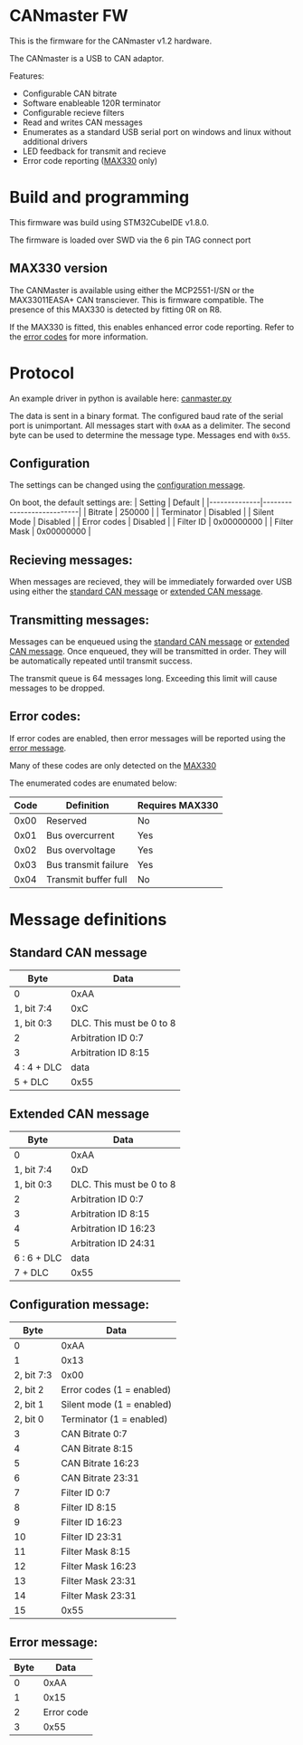 # CANmaster FW

This is the firmware for the CANmaster v1.2 hardware.

The CANmaster is a USB to CAN adaptor.

Features:
 * Configurable CAN bitrate
 * Software enableable 120R terminator
 * Configurable recieve filters
 * Read and writes CAN messages
 * Enumerates as a standard USB serial port on windows and linux without additional drivers
 * LED feedback for transmit and recieve
 * Error code reporting ([MAX330](#max330-version) only)

# Build and programming
This firmware was build using STM32CubeIDE v1.8.0.

The firmware is loaded over SWD via the 6 pin TAG connect port

## MAX330 version
The CANMaster is available using either the MCP2551-I/SN or the MAX33011EASA+ CAN transciever. This is firmware compatible. The presence of this MAX330 is detected by fitting 0R on R8.

If the MAX330 is fitted, this enables enhanced error code reporting. Refer to the [error codes](#error-codes) for more information.


# Protocol

An example driver in python is available here: [canmaster.py](./Tests/canmaster.py)

The data is sent in a binary format. The configured baud rate of the serial port is unimportant. All messages start with `0xAA` as a delimiter. The second byte can be used to determine the message type. Messages end with `0x55`.

## Configuration
The settings can be changed using the [configuration message](#configuration-message).

On boot, the default settings are:
| Setting      | Default                   |
|--------------|---------------------------|
| Bitrate      | 250000                    |
| Terminator   | Disabled                  |
| Silent Mode  | Disabled                  |
| Error codes  | Disabled                  |
| Filter ID    | 0x00000000                |
| Filter Mask  | 0x00000000                |

## Recieving messages:
When messages are recieved, they will be immediately forwarded over USB using either the [standard CAN message](#standard-can-message) or [extended CAN message](#extended-can-message).

## Transmitting messages:
Messages can be enqueued using the [standard CAN message](#standard-can-message) or [extended CAN message](#extended-can-message). Once enqueued, they will be transmitted in order. They will be automatically repeated until transmit success.

The transmit queue is 64 messages long. Exceeding this limit will cause messages to be dropped.

## Error codes:
If error codes are enabled, then error messages will be reported using the [error message](#error-message).

Many of these codes are only detected on the [MAX330](#max330-version) 

The enumerated codes are enumated below:

| Code         | Definition                | Requires MAX330 |
|--------------|---------------------------|-----------------|
| 0x00         | Reserved                  | No              |
| 0x01         | Bus overcurrent           | Yes             |
| 0x02         | Bus overvoltage           | Yes             |
| 0x03         | Bus transmit failure      | Yes             |
| 0x04         | Transmit buffer full      | No              |

# Message definitions

## Standard CAN message
| Byte         | Data                      |
|--------------|---------------------------|
|  0           | 0xAA                      |
|  1, bit 7:4  | 0xC                       |
|  1, bit 0:3  | DLC. This must be 0 to 8  |
|  2           | Arbitration ID  0:7       |
|  3           | Arbitration ID  8:15      |
|  4 : 4 + DLC | data                      |
|  5 + DLC     | 0x55                      |

## Extended CAN message
| Byte         | Data                      |
|--------------|---------------------------|
|  0           | 0xAA                      |
|  1, bit 7:4  | 0xD                       |
|  1, bit 0:3  | DLC. This must be 0 to 8  |
|  2           | Arbitration ID  0:7       |
|  3           | Arbitration ID  8:15      |
|  4           | Arbitration ID  16:23     |
|  5           | Arbitration ID  24:31     |
|  6 : 6 + DLC | data                      |
|  7 + DLC     | 0x55                      |

## Configuration message:
| Byte        | Data                      |
|-------------|---------------------------|
|  0          | 0xAA                      |
|  1          | 0x13                      |
|  2, bit 7:3 | 0x00                      |
|  2, bit 2   | Error codes (1 = enabled) |
|  2, bit 1   | Silent mode (1 = enabled) |
|  2, bit 0   | Terminator (1 = enabled)  |
|  3          | CAN Bitrate     0:7       |
|  4          | CAN Bitrate     8:15      |
|  5          | CAN Bitrate     16:23     |
|  6          | CAN Bitrate     23:31     |
|  7          | Filter ID       0:7       |
|  8          | Filter ID       8:15      |
|  9          | Filter ID       16:23     |
|  10         | Filter ID       23:31     |
|  11         | Filter Mask     8:15      |
|  12         | Filter Mask     16:23     |
|  13         | Filter Mask     23:31     |
|  14         | Filter Mask     23:31     |
|  15         | 0x55                      |

## Error message:
| Byte        | Data                      |
|-------------|---------------------------|
|  0          | 0xAA                      |
|  1          | 0x15                      |
|  2          | Error code                |
|  3          | 0x55                      |

